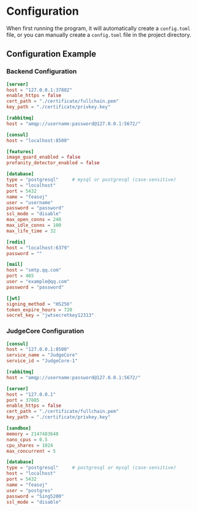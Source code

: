 # Configuration
When first running the program, it will automatically create a `config.toml` file, or you can manually create a `config.toml` file in the project directory.

## Configuration Example

### Backend Configuration
```toml
[server]
host = "127.0.0.1:37882"
enable_https = false
cert_path = "./certificate/fullchain.pem"
key_path = "./certificate/privkey.key"

[rabbitmq]
host = "amqp://username:password@127.0.0.1:5672/"

[consul]
host = "localhost:8500"

[features]
image_guard_enabled = false
profanity_detector_enabled = false

[database]
type = "postgresql"     # mysql or postgresql (case-sensitive)
host = "localhost"
port = 5432
name = "feasoj"
user = "username"
password = "password"
ssl_mode = "disable"
max_open_conns = 240
max_idle_conns = 100
max_life_time = 32

[redis]
host = "localhost:6379"
password = ""

[mail]
host = "smtp.qq.com"
port = 465
user = "example@qq.com"
password = "password"

[jwt]
signing_method = "HS256"
token_expire_hours = 720
secret_key = "jwtsecretkey12313"
```

### JudgeCore Configuration
```toml
[consul]
host = "127.0.0.1:8500"
service_name = "JudgeCore"
service_id = "JudgeCore-1"

[rabbitmq]
host = "amqp://username:password@127.0.0.1:5672/"

[server]
host = "127.0.0.1"
port = 37885
enable_https = false
cert_path = "./certificate/fullchain.pem"
key_path = "./certificate/privkey.key"

[sandbox]
memory = 2147483648
nano_cpus = 0.5
cpu_shares = 1024
max_concurrent = 5

[database]
type = "postgresql"     # postgresql or mysql (case-sensitive)
host = "localhost"
port = 5432
name = "feasoj"
user = "postgres"
password = "Sing5200"
ssl_mode = "disable"
```